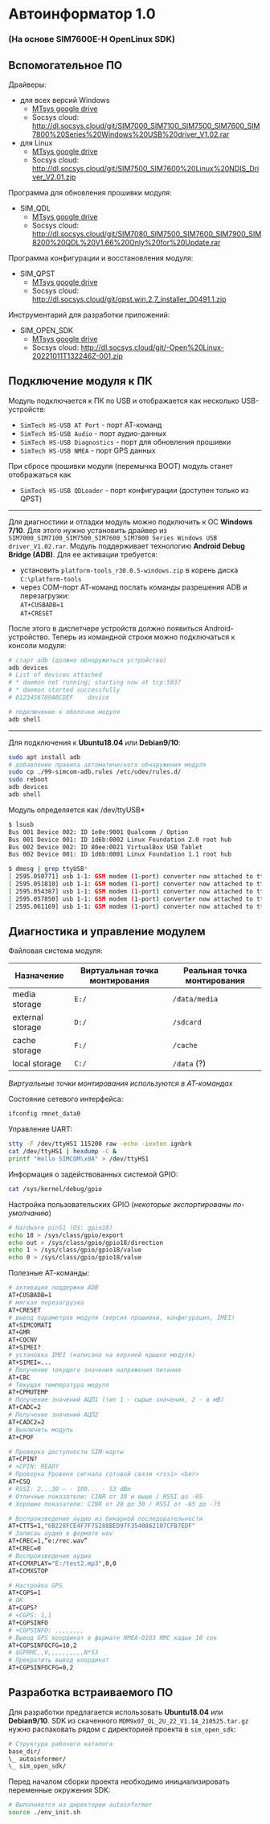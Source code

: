 # __Автоинформатор 1.0__
### (На основе SIM7600E-H OpenLinux SDK)


## Вспомогательное ПО

Драйверы:  

* для всех версий Windows
    * [MTsys google drive][mt-sys-win_driver]
    * Socsys cloud:  http://dl.socsys.cloud/git/SIM7000_SIM7100_SIM7500_SIM7600_SIM7800%20Series%20Windows%20USB%20driver_V1.02.rar
* для Linux
    * [MTsys google drive][mt-sys-linux_driver]
    * Socsys cloud:  http://dl.socsys.cloud/git/SIM7500_SIM7600%20Linux%20NDIS_Driver_V2.01.zip

Программа для обновления прошивки модуля:

* SIM_QDL
    * [MTsys google drive][mt-sys-sim_qdl]
    * Socsys cloud:  http://dl.socsys.cloud/git/SIM7080_SIM7500_SIM7600_SIM7900_SIM8200%20QDL%20V1.66%20Only%20for%20Update.rar

Программа конфигурации и восстановления модуля:

* SIM_QPST
    * [MTsys google drive][mt-sys-sim_qpst]
    * Socsys cloud:  http://dl.socsys.cloud/git/qpst.win.2.7_installer_00491.1.zip

Инструментарий для разработки приложений:

* SIM_OPEN_SDK
    * [MTsys google drive][mt-sys-open_sdk]
    * Socsys cloud:  http://dl.socsys.cloud/git/-Open%20Linux-20221011T132246Z-001.zip

## Подключение модуля к ПК

Модуль подключается к ПК по USB и отображается как несколько USB-устройств:

* `SimTech HS-USB AT Port` - порт АТ-команд
* `SimTech HS-USB Audio`   - порт аудио-данных
* `SimTech HS-USB Diagnostics` - порт для обновления прошивки
* `SimTech HS-USB NMEA` - порт GPS данных

При сбросе прошивки модуля (перемычка BOOT) модуль станет отображаться как

* `SimTech HS-USB QDLoader` - порт конфигурации (доступен только из QPST)

---

Для диагностики и отладки модуль можно подключить к ОС __Windows 7/10__. Для этого нужно установить драйвер из `SIM7000_SIM7100_SIM7500_SIM7600_SIM7800 Series Windows USB driver_V1.02.rar`. Модуль поддерживает технологию __Android Debug Bridge (ADB)__. Для ее активации требуется: 

* установить `platform-tools_r30.0.5-windows.zip` в корень диска `C:\platform-tools`  
* через COM-порт АТ-команд послать команды разрешения ADB и перезагрузки:  
 `AT+CUSBADB=1`  
 `AT+CRESET`  
 
 После этого в диспетчере устройств должно появиться Android-устройство. Теперь из командной строки можно подключаться к консоли модуля:  
 
```sh
# старт adb (должно обноружиться устройство)
adb devices
# List of devices attached
# * daemon not running; starting now at tcp:5037
# * daemon started successfully
# 0123456789ABCDEF    device

# подключение к оболочке модуля
adb shell
```

---

Для подключения к __Ubuntu18.04__ или __Debian9/10__:  

```sh
sudo apt install adb
# добавление правила автоматического обнаружения модуля
sudo cp ./99-simcom-adb.rules /etc/udev/rules.d/
sudo reboot
adb devices
adb shell
```

Модуль определяется как /dev/ttyUSB*
```sh
$ lsusb
Bus 001 Device 002: ID 1e0e:9001 Qualcomm / Option 
Bus 001 Device 001: ID 1d6b:0002 Linux Foundation 2.0 root hub
Bus 002 Device 002: ID 80ee:0021 VirtualBox USB Tablet
Bus 002 Device 001: ID 1d6b:0001 Linux Foundation 1.1 root hub

$ dmesg | grep ttyUSB*
[ 2595.050771] usb 1-1: GSM modem (1-port) converter now attached to ttyUSB0
[ 2595.051810] usb 1-1: GSM modem (1-port) converter now attached to ttyUSB1
[ 2595.054387] usb 1-1: GSM modem (1-port) converter now attached to ttyUSB2
[ 2595.057850] usb 1-1: GSM modem (1-port) converter now attached to ttyUSB3
[ 2595.061169] usb 1-1: GSM modem (1-port) converter now attached to ttyUSB4
```

## Диагностика и управление модулем

Файловая система модуля: 

| Назначение | Виртуальная точка монтирования | Реальная точка монтирования |
|--|--|--|
|media storage   | `E:/` | `/data/media`|
|external storage| `D:/` |   `/sdcard`  |
|cache storage   | `F:/` |   `/cache`   |
|local storage   | `C:/` |   `/data` (?)|

_Виртуальные точки монтирования используются в АТ-командах_

Состояние сетевого интерфейса:
```sh
ifconfig rmnet_data0
```

Управление UART:
```sh
stty -F /dev/ttyHS1 115200 raw -echo -iexten ignbrk
cat /dev/ttyHS1 | hexdump -C &
printf "Hello SIMCOM\x0A" > /dev/ttyHS1
```

Информация о задействованных системой GPIO:
```sh
cat /sys/kernel/debug/gpio
```

Настройка пользовательских GPIO (_некоторые экспортированы по-умолчанию_)
```sh
# Hardware pin51 (OS: gpio18)
echo 18 > /sys/class/gpio/export
echo out > /sys/class/gpio/gpio18/direction
echo 1 > /sys/class/gpio/gpio18/value
echo 0 > /sys/class/gpio/gpio18/value
```

Полезные АТ-команды:
```sh
# активация поддержки ADB
AT+CUSBADB=1
# мягкая перезагрузка
AT+CRESET
# вывод параметров модуля (версия прошивки, конфигурация, IMEI)
AT+SIMCOMATI
AT+GMR
AT+CQCNV
AT+SIMEI?
# установка IMEI (написано на верхней крышке модуля)
AT+SIMEI=...
# Получение текущего значения напряжения питания
AT+CBC
# Текущая температура модуля
AT+CPMUTEMP
# Получение значений АЦП1 (тип 1 - сырые значения, 2 - в мВ)
AT+CADC=2
# Получение значений АЦП2
AT+CADC2=2
# Выключить модуль
AT+CPOF

# Проверка доступности SIM-карты
AT+CPIN?
# +CPIN: READY
# Проверка Уровеня сигнала сотовой связи <rssi> <ber>
AT+CSQ
# RSSI: 2...30 – - 109... - 53 dBm
# Отличные показатели: CINR от 30 и выше / RSSI до -65
# Хорошие показатели: CINR от 20 до 30 / RSSI от -65 до -75

# Воспроизведение аудио из бинарной последовательности
AT+CTTS=1,"6B228FCE4F7F75288BED97F3540862107CFB7EDF"
# Записаь аудио в формате wav
AT+CREC=1,”e:/rec.wav”
AT+CREC=0
# Воспроизведение аудио
AT+CCMXPLAY="E:/test2.mp3",0,0
AT+CCMXSTOP

# Настройка GPS
AT+CGPS=1
# OK
AT+CGPS?
# +CGPS: 1,1
AT+CGPSINFO                                                                     
# +CGPSINFO: ,,,,,,,,
# Вывод GPS координат в формате NMEA-0183 RMC кадые 10 сек
AT+CGPSINFOCFG=10,2
# $GPRMC,,V,,,,,,,,,,N*53
# Прекратить вывод координат
AT+CGPSINFOCFG=0,2

```

## Разработка встраиваемого ПО
Для разработки предлагается использовать __Ubuntu18.04__ или __Debian9/10__.
SDK из скаченного `MDM9x07_OL_2U_22_V1.14_210525.tar.gz` нужно распаковать рядом с директорией проекта в `sim_open_sdk`:

```sh
# Структура рабочего каталога
base_dir/
\_ autoinformer/
\_ sim_open_sdk/
```

Перед началом сборки проекта необходимо инициализировать переменные окружения SDK:

```sh
# Выполняется из директории autoinformer
source ./env_init.sh
```




[mt-sys-win_driver]: https://goo.gl/jK5KS4 "mt-sys win_driver"
[mt-sys-linux_driver]: https://goo.gl/g7qr5w "mt-sys linux_driver"
[mt-sys-sim_qdl]: https://drive.google.com/file/d/1t4O6gTTZkQGW6CEIo9JCpMjjQwqoZaTL/view "mt-sys QDL v1.66"
[mt-sys-sim_qpst]: https://drive.google.com/file/d/1K5DxiYI6Ah3ygFKLkLt_xe-94qXrWEeB/view "mt-sys QPST v2.7"
[mt-sys-open_sdk]: https://drive.google.com/drive/folders/1rhtenK5DoPCR-x09FrPCWT3WQtmrcy5L "mt-sys OpenLinux SDK v1.14"
